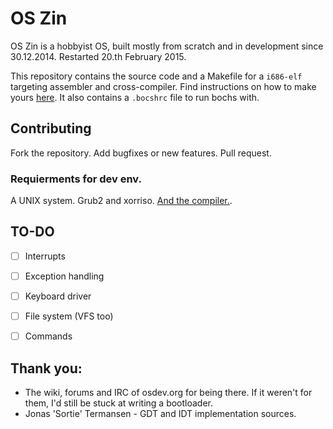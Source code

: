 # OS Zin
OS Zin is a hobbyist OS, built mostly from scratch and in development since 30.12.2014. Restarted 20.th February 2015.

This repository contains the source code and a Makefile for a ```i686-elf``` targeting assembler and cross-compiler. Find instructions on how to make yours [here](http://wiki.osdev.org/GCC_Cross-Compiler). It also contains a ```.bocshrc``` file to run bochs with.

## Contributing

Fork the repository.
Add bugfixes or new features.
Pull request.

### Requierments for dev env.

A UNIX system. Grub2 and xorriso. [And the compiler.](http://wiki.osdev.org/GCC_Cross-Compiler).

## TO-DO
- [ ] Interrupts
- [ ] Exception handling
- [ ] Keyboard driver
- [ ] File system (VFS too)
- [ ] Commands



## Thank you:
* The wiki, forums and IRC of osdev.org for being there. If it weren't for them, I'd still be stuck at writing a bootloader.
* Jonas 'Sortie' Termansen - GDT and IDT implementation sources.